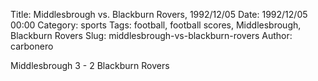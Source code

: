 Title: Middlesbrough vs. Blackburn Rovers, 1992/12/05
Date: 1992/12/05 00:00
Category: sports
Tags: football, football scores, Middlesbrough, Blackburn Rovers
Slug: middlesbrough-vs-blackburn-rovers
Author: carbonero


Middlesbrough 3 - 2 Blackburn Rovers
